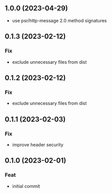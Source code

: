 ## 1.0.0 (2023-04-29)

- use psr/http-message 2.0 method signatures

## 0.1.3 (2023-02-12)

### Fix

- exclude unnecessary files from dist

## 0.1.2 (2023-02-12)

### Fix

- exclude unnecessary files from dist

## 0.1.1 (2023-02-03)

### Fix

- improve header security

## 0.1.0 (2023-02-01)

### Feat

- initial commit
